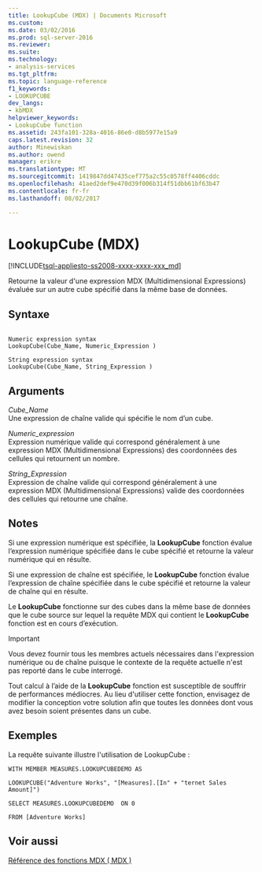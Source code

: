 ```yaml
---
title: LookupCube (MDX) | Documents Microsoft
ms.custom: 
ms.date: 03/02/2016
ms.prod: sql-server-2016
ms.reviewer: 
ms.suite: 
ms.technology:
- analysis-services
ms.tgt_pltfrm: 
ms.topic: language-reference
f1_keywords:
- LOOKUPCUBE
dev_langs:
- kbMDX
helpviewer_keywords:
- LookupCube function
ms.assetid: 243fa101-328a-4016-86e0-d8b5977e15a9
caps.latest.revision: 32
author: Minewiskan
ms.author: owend
manager: erikre
ms.translationtype: MT
ms.sourcegitcommit: 1419847dd47435cef775a2c55c0578ff4406cddc
ms.openlocfilehash: 41aed2def9e470d39f006b314f51dbb61bf63b47
ms.contentlocale: fr-fr
ms.lasthandoff: 08/02/2017

---
```

# <a name="lookupcube-mdx"></a>LookupCube (MDX)
[!INCLUDE[tsql-appliesto-ss2008-xxxx-xxxx-xxx_md](../includes/tsql-appliesto-ss2008-xxxx-xxxx-xxx-md.md)]

  Retourne la valeur d'une expression MDX (Multidimensional Expressions) évaluée sur un autre cube spécifié dans la même base de données.  
  
## <a name="syntax"></a>Syntaxe  
  
```  
  
Numeric expression syntax  
LookupCube(Cube_Name, Numeric_Expression )  
  
String expression syntax  
LookupCube(Cube_Name, String_Expression )  
```  
  
## <a name="arguments"></a>Arguments  
 *Cube_Name*  
 Une expression de chaîne valide qui spécifie le nom d’un cube.  
  
 *Numeric_expression*  
 Expression numérique valide qui correspond généralement à une expression MDX (Multidimensional Expressions) des coordonnées des cellules qui retournent un nombre.  
  
 *String_Expression*  
 Expression de chaîne valide qui correspond généralement à une expression MDX (Multidimensional Expressions) valide des coordonnées des cellules qui retourne une chaîne.  
  
## <a name="remarks"></a>Notes  
 Si une expression numérique est spécifiée, la **LookupCube** fonction évalue l’expression numérique spécifiée dans le cube spécifié et retourne la valeur numérique qui en résulte.  
  
 Si une expression de chaîne est spécifiée, le **LookupCube** fonction évalue l’expression de chaîne spécifiée dans le cube spécifié et retourne la valeur de chaîne qui en résulte.  
  
 Le **LookupCube** fonctionne sur des cubes dans la même base de données que le cube source sur lequel la requête MDX qui contient le **LookupCube** fonction est en cours d’exécution.  
  
> [!IMPORTANT]  
>  Vous devez fournir tous les membres actuels nécessaires dans l'expression numérique ou de chaîne puisque le contexte de la requête actuelle n'est pas reporté dans le cube interrogé.  
  
 Tout calcul à l’aide de la **LookupCube** fonction est susceptible de souffrir de performances médiocres. Au lieu d'utiliser cette fonction, envisagez de modifier la conception votre solution afin que toutes les données dont vous avez besoin soient présentes dans un cube.  
  
## <a name="examples"></a>Exemples  
 La requête suivante illustre l'utilisation de LookupCube :  
  
 `WITH MEMBER MEASURES.LOOKUPCUBEDEMO AS`  
  
 `LOOKUPCUBE("Adventure Works", "[Measures].[In" + "ternet Sales Amount]")`  
  
 `SELECT MEASURES.LOOKUPCUBEDEMO  ON 0`  
  
 `FROM [Adventure Works]`  
  
## <a name="see-also"></a>Voir aussi  
 [Référence des fonctions MDX &#40; MDX &#41;](../mdx/mdx-function-reference-mdx.md)  
  
  

